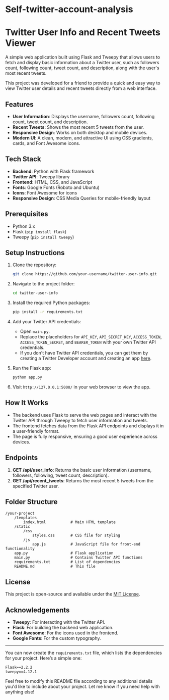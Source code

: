 # Self-twitter-account-analysis

# Twitter User Info and Recent Tweets Viewer

A simple web application built using Flask and Tweepy that allows users to fetch and display basic information about a Twitter user, such as followers count, following count, tweet count, and description, along with the user's most recent tweets.

This project was developed for a friend to provide a quick and easy way to view Twitter user details and recent tweets directly from a web interface.

## Features

- **User Information**: Displays the username, followers count, following count, tweet count, and description.
- **Recent Tweets**: Shows the most recent 5 tweets from the user.
- **Responsive Design**: Works on both desktop and mobile devices.
- **Modern UI**: A clean, modern, and attractive UI using CSS gradients, cards, and Font Awesome icons.

## Tech Stack

- **Backend**: Python with Flask framework
- **Twitter API**: Tweepy library
- **Frontend**: HTML, CSS, and JavaScript
- **Fonts**: Google Fonts (Roboto and Ubuntu)
- **Icons**: Font Awesome for icons
- **Responsive Design**: CSS Media Queries for mobile-friendly layout

## Prerequisites

- Python 3.x
- Flask (`pip install flask`)
- Tweepy (`pip install tweepy`)

## Setup Instructions

1. Clone the repository:
    ```bash
    git clone https://github.com/your-username/twitter-user-info.git
    ```

2. Navigate to the project folder:
    ```bash
    cd twitter-user-info
    ```

3. Install the required Python packages:
    ```bash
    pip install -r requirements.txt
    ```

4. Add your Twitter API credentials:
    - Open `main.py`.
    - Replace the placeholders for `API_KEY`, `API_SECRET_KEY`, `ACCESS_TOKEN`, `ACCESS_TOKEN_SECRET`, and `BEARER_TOKEN` with your own Twitter API credentials.
    - If you don't have Twitter API credentials, you can get them by creating a Twitter Developer account and creating an app [here](https://developer.twitter.com/en/apps).

5. Run the Flask app:
    ```bash
    python app.py
    ```

6. Visit `http://127.0.0.1:5000/` in your web browser to view the app.

## How It Works

- The backend uses Flask to serve the web pages and interact with the Twitter API through Tweepy to fetch user information and tweets.
- The frontend fetches data from the Flask API endpoints and displays it in a user-friendly format.
- The page is fully responsive, ensuring a good user experience across devices.

## Endpoints

1. **GET /api/user_info**: Returns the basic user information (username, followers, following, tweet count, description).
2. **GET /api/recent_tweets**: Returns the most recent 5 tweets from the specified Twitter user.

## Folder Structure

```
/your-project
    /templates
        index.html           # Main HTML template
    /static
        /css
            styles.css       # CSS file for styling
        /js
            app.js           # JavaScript file for front-end functionality
    app.py                   # Flask application
    main.py                  # Contains Twitter API functions
    requirements.txt         # List of dependencies
    README.md                # This file
```

## License

This project is open-source and available under the [MIT License](LICENSE).

## Acknowledgements

- **Tweepy**: For interacting with the Twitter API.
- **Flask**: For building the backend web application.
- **Font Awesome**: For the icons used in the frontend.
- **Google Fonts**: For the custom typography.

---

You can now create the `requirements.txt` file, which lists the dependencies for your project. Here’s a simple one:

```
Flask==2.2.2
tweepy==4.12.1
```

Feel free to modify this README file according to any additional details you'd like to include about your project. Let me know if you need help with anything else!
